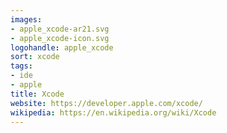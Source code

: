 ```yaml
---
images:
- apple_xcode-ar21.svg
- apple_xcode-icon.svg
logohandle: apple_xcode
sort: xcode
tags:
- ide
- apple
title: Xcode
website: https://developer.apple.com/xcode/
wikipedia: https://en.wikipedia.org/wiki/Xcode
---
```

